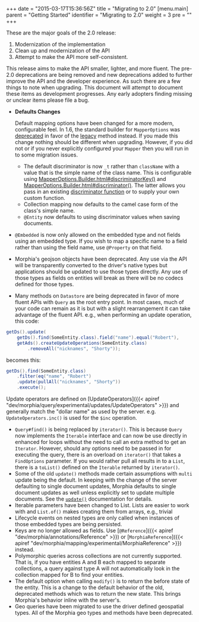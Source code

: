 +++
date = "2015-03-17T15:36:56Z"
title = "Migrating to 2.0"
[menu.main]
  parent = "Getting Started"
  identifier = "Migrating to 2.0"
  weight = 3
  pre = "<i class='fa'></i>"
+++

These are the major goals of the 2.0 release:
1.  Modernization of the implementation
1.  Clean up and modernization of the API
1.  Attempt to make the API more self-consistent.

This release aims to make the API smaller, lighter, and more fluent.  The pre-2.0 deprecations are being removed and new deprecations 
added to further improve the API and the developer experience.  As such there are a few things to note when upgrading.  This document 
will attempt to document these items as development progresses.  Any early adopters finding missing or unclear items please file a bug.

* **Defaults Changes**

  Default mapping options have been changed for a more modern, configurable feel.  In 1.6, the standard builder for `MapperOptions` was
   [deprecated](https://morphia.dev/1.6.0/javadoc/dev/morphia/mapping/MapperOptions.html#builder()) in favor of the 
   [legacy](https://morphia.dev/1.6.0/javadoc/dev/morphia/mapping/MapperOptions.html#legacy()) method instead.  If you made this change
    nothing should be different when upgrading.  However, if you did not or if you never explicitly configured your `Mapper` then you
     will run in to some migration issues.
  * The default discriminator is now `_t` rather than `className` with a value that is the simple name of the class name.  This is 
  configurable using [MapperOptions.Builder.html#discriminatorKey()](https://morphia.dev/2.0.0/javadoc/dev/morphia/mapping/MapperOptions.Builder.html#discriminatorKey(java.lang.String))
  and [MapperOptions.Builder.html#discriminator()](https://morphia.dev/2.0.0/javadoc/dev/morphia/mapping/MapperOptions.Builder.html#discriminator(dev.morphia.mapping.DiscriminatorFunction)).
  The latter allows you pass in an existing [discriminator function](https://morphia.dev/2.0.0/javadoc/dev/morphia/mapping/DiscriminatorFunction.html) 
  or to supply your own custom function.
  * Collection mapping now defaults to the camel case form of the class's simple name. 
  * `@Entity` now defaults to using discriminator values when saving documents.
* `@Embedded` is now only allowed on the embedded type and not fields using an embedded type.  If you wish to map a specific name to a
 field  rather than using the field name, use `@Property` on that field.
* Morphia's geojson objects have been deprecated.  Any use via the API will be transparently converted to the driver's native types but 
applications should be updated to use those types directly.  Any use of those types as fields on entities will break as there will be no 
codecs defined for those types.

*  Many methods on `Datastore` are being deprecated in favor of more fluent APIs with `Query` as the root entry point.  In most cases, 
much of your code can remain as it is but with a slight rearrangement it can take advantage of the fluent API.  e.g., when performing an 
update operation, this code:

```java
getDs().update(
    getDs().find(SomeEntity.class).field("name").equal("Robert"),
    getAds().createUpdateOperations(SomeEntity.class)
        .removeAll("nicknames", "Shorty"));
```

becomes this:

```java
getDs().find(SomeEntity.class)
    .filter(eq("name", "Robert")
    .update(pullAll("nicknames", "Shorty"))
    .execute();
```
Update operators are defined on [UpdateOperators]({{< apiref "dev/morphia/query/experimental/updates/UpdateOperators" >}}) and generally
 match the "dollar name" as used by the server.  e.g. `UpdateOperators.inc()` is used for the `$inc` operation.

* `Query#find()` is being replaced by `iterator()`.  This is because `Query` now implements the `Iterable` interface and can now be use
 directly in enhanced for loops without the need to call an extra method to get an `Iterator`.  However, should any options need to be
  passed in for executing the query, there is an overload on `iterator()` that takes a `FindOptions` parameter.  If you would rather pull
   all results in to a `List`, there is a `toList()` defined on the `Iterable` returned by `iterator()`.
* Some of the old `update()` methods made certain assumptions with `multi` update being the default.  In keeping with the change of the 
server defaulting to single document updates, Morphia defaults to single document updates as well unless explicitly set to update 
multiple documents.  See the [`update()`](https://docs.mongodb.com/manual/reference/method/db.collection.update/) documentation for details.
* Iterable parameters have been changed to List.  Lists are easier to work with and `List.of()` makes creating them from arrays, e.g., 
trivial
* Lifecycle events on nested types are only called when instances of those embedded types are being persisted.
* Keys are no longer allowed as fields.  Use [`@Reference`]({{< apiref "dev/morphia/annotations/Reference" >}}) or 
[`MorphiaReference`]({{< apiref "dev/morphia/mapping/experimental/MorphiaReference" >}}) instead.
* Polymorphic queries across collections are not currently supported.  That is, if you have entities A and B each mapped to separate
 collections, a query against type A will not automatically look in the collection mapped for B to find your entities. 
* The default option when calling `modify()` is to return the before state of the entity.  This is a change to the default behavior of
 the old, deprecated methods which was to return the new state.  This brings Morphia's behavior inline with the server's.
* Geo queries have been migrated to use the driver defined geospatial types.  All of the Morphia geo types and methods have been deprecated.